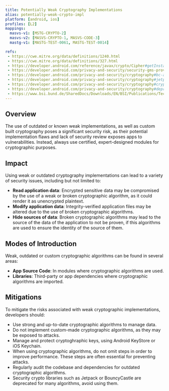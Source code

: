 ```yaml
---
title: Potentially Weak Cryptography Implementations
alias: potentially-weak-crypto-impl
platform: [android, ios]
profiles: [L2]
mappings:
  masvs-v1: [MSTG-CRYPTO-2]
  masvs-v2: [MASVS-CRYPTO-1, MASVS-CODE-3]
  mastg-v1: [MASTG-TEST-0061, MASTG-TEST-0014]

refs: 
 - https://cwe.mitre.org/data/definitions/1240.html
 - https://cwe.mitre.org/data/definitions/327.html
 - https://developer.android.com/reference/javax/crypto/Cipher#getInstance(java.lang.String)
 - https://developer.android.com/privacy-and-security/security-gms-provider
 - https://developer.android.com/privacy-and-security/cryptography#bc-algorithms
 - https://developer.android.com/privacy-and-security/cryptography#jetpack_security_crypto_library
 - https://developer.android.com/privacy-and-security/cryptography#crypto_provider
 - https://developer.android.com/privacy-and-security/cryptography#deprecated-functionality
 - https://www.bsi.bund.de/SharedDocs/Downloads/EN/BSI/Publications/TechGuidelines/TG02102/BSI-TR-02102-1.pdf?__blob=publicationFile
---
```


## Overview

The use of outdated or known weak implementations, as well as custom built cryptography poses a significant security risk, as their potential implementation flaws and lack of security review exposes apps to vulnerabilities. Instead, always use certified, expert-designed modules for cryptographic purposes.

## Impact

Using weak or outdated cryptography implementations can lead to a variety of security issues, including but not limited to:

- **Read application data**: Encrypted sensitive data may be compromised by the use of a weak or broken cryptographic algorithm, as it could render it as unencrypted plaintext.
- **Modify application data**: Integrity-verified application files may be altered due to the use of broken cryptographic algorithms.
- **Hide sources of data**: Broken cryptographic algorithms may lead to the source of the data of the application to not be proven, if this algorithms are used to ensure the identity of the source of them.

## Modes of Introduction

Weak, outdated or custom cryptographic algorithms can be found in several areas:

- **App Source Code**: In modules where cryptographic algorithms are used.
- **Libraries**: Third-party or app dependencies where cryptographic algorithms are imported.

## Mitigations

To mitigate the risks associated with weak cryptographic implementations, developers should:

- Use strong and up-to-date cryptographic algorithms to manage data.
- Do not implement custom-made cryptographic algorithms, as they may be exposed to attacks.
- Manage and protect cryptoghraphic keys, using Android KeyStore or iOS Keychain.
- When using cryptographic algorithms, do not omit steps in order to improve performance. These steps are often essential for preventing attacks.
- Regularly audit the codebase and dependencies for outdated cryptographic algorithms.
- Security crypto libraries such as Jetpack or BouncyCastle are deprecated for many algorithms, avoid using them.
